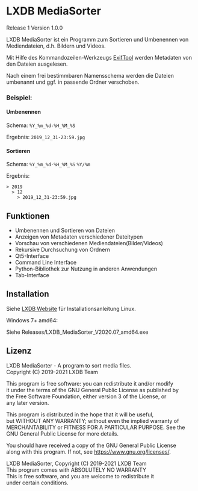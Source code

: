 # LXDB MediaSorter
Release 1 Version 1.0.0

LXDB MediaSorter ist ein Programm zum Sortieren und Umbenennen von Mediendateien, d.h. Bildern und Videos.

Mit Hilfe des Kommandozeilen-Werkzeugs [ExifTool](https://exiftool.org/) werden Metadaten von den Dateien ausgelesen.

Nach einem frei bestimmbaren Namensschema werden die Dateien umbenannt und ggf. in passende Ordner verschoben.

### Beispiel:

#### Umbenennen

Schema: `%Y_%m_%d-%H_%M_%S`

Ergebnis: ```2019_12_31-23:59.jpg```

#### Sortieren

Schema: `%Y_%m_%d-%H_%M_%S` `%Y/%m`


Ergebnis:
```
> 2019
  > 12
    > 2019_12_31-23:59.jpg
```

## Funktionen

- Umbenennen und Sortieren von Dateien
- Anzeigen von Metadaten verschiedener Dateitypen
- Vorschau von verschiedenen Mediendateien(Bilder/Videos)
- Rekursive Durchsuchung von Ordnern
- Qt5-Interface
- Command Line Interface
- Python-Bibliothek zur Nutzung in anderen Anwendungen
- Tab-Interface

## Installation

Siehe [LXDB Website](https://lxdb.de/de/lms/linux) für Installationsanleitung Linux.

Windows 7+ amd64:

Siehe Releases/LXDB_MediaSorter_V2020.07_amd64.exe

## Lizenz

LXDB MediaSorter - A program to sort media files.  
Copyright (C) 2019-2021 LXDB Team  


This program is free software: you can redistribute it and/or modify  
it under the terms of the GNU General Public License as published by  
the Free Software Foundation, either version 3 of the License, or  
any later version.  

This program is distributed in the hope that it will be useful,  
but WITHOUT ANY WARRANTY; without even the implied warranty of  
MERCHANTABILITY or FITNESS FOR A PARTICULAR PURPOSE.  See the  
GNU General Public License for more details.  

You should have received a copy of the GNU General Public License  
along with this program.  If not, see <https://www.gnu.org/licenses/>.  

LXDB MediaSorter,  Copyright (C) 2019-2021  LXDB Team  
This program comes with ABSOLUTELY NO WARRANTY  
This is free software, and you are welcome to redistribute it  
under certain conditions.  
